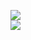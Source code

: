[![](https://img.shields.io/badge/Made%20With-Github%20Spray-lightgrey.svg?style=for-the-badge&logo=github)](https://github.com/Annihil/github-spray#9350)  
[![](https://i.imgur.com/2DrTn0Z.gif)](https://github.com/Annihil/github-spray)